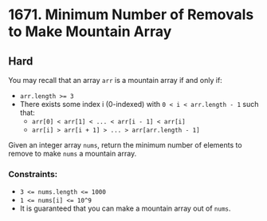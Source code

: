 # 1671. Minimum Number of Removals to Make Mountain Array

## Hard

You may recall that an array `arr` is a mountain array if and only if:

- `arr.length >= 3`
- There exists some index i (0-indexed) with `0 < i < arr.length - 1` such that:
    - `arr[0] < arr[1] < ... < arr[i - 1] < arr[i]`
    - `arr[i] > arr[i + 1] > ... > arr[arr.length - 1]`

Given an integer array `nums`, return the minimum number of elements to remove to make `nums` a mountain array.

### Constraints:

- `3 <= nums.length <= 1000`
- `1 <= nums[i] <= 10^9`
- It is guaranteed that you can make a mountain array out of `nums`.
